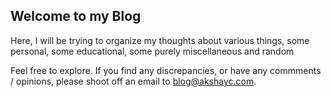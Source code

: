 ## Welcome to my Blog

Here, I will be trying to organize my thoughts about various things, some personal, some educational, some purely miscellaneous and random

Feel free to explore. If you find any discrepancies, or have any commments / opinions, please shoot off an email to [blog@akshayc.com](mailto:blog@akshayc.com).

